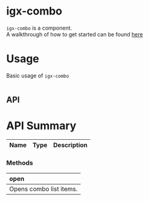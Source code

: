 # igx-combo

`igx-combo` is a component.  
A walkthrough of how to get started can be found [here](https://www.infragistics.com/products/ignite-ui-angular/angular/components/combo.html)

# Usage


Basic usage of `igx-combo`

```html
```

## API

# API Summary
| Name   |      Type      |  Description |
|:----------|:-------------:|:------|

### Methods

| open |
|:----------|
| Opens combo list items. |
